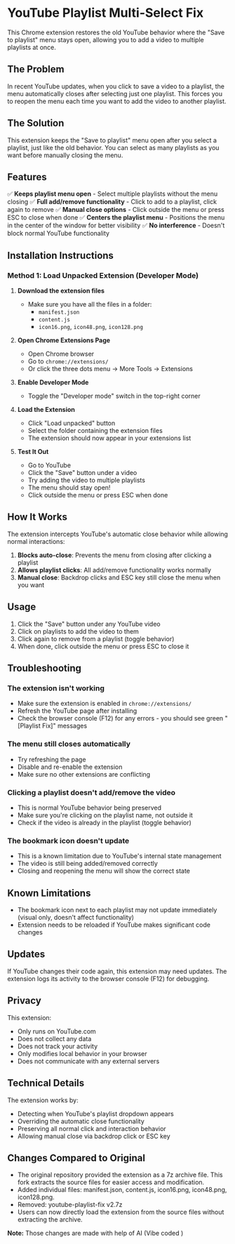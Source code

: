 # YouTube Playlist Multi-Select Fix

This Chrome extension restores the old YouTube behavior where the "Save to playlist" menu stays open, allowing you to add a video to multiple playlists at once.

## The Problem

In recent YouTube updates, when you click to save a video to a playlist, the menu automatically closes after selecting just one playlist. This forces you to reopen the menu each time you want to add the video to another playlist.

## The Solution

This extension keeps the "Save to playlist" menu open after you select a playlist, just like the old behavior. You can select as many playlists as you want before manually closing the menu.

## Features

✅ **Keeps playlist menu open** - Select multiple playlists without the menu closing
✅ **Full add/remove functionality** - Click to add to a playlist, click again to remove
✅ **Manual close options** - Click outside the menu or press ESC to close when done
✅ **Centers the playlist menu** - Positions the menu in the center of the window for better visibility
✅ **No interference** - Doesn't block normal YouTube functionality

## Installation Instructions

### Method 1: Load Unpacked Extension (Developer Mode)

1. **Download the extension files**
   - Make sure you have all the files in a folder:
     - `manifest.json`
     - `content.js`
     - `icon16.png`, `icon48.png`, `icon128.png`

2. **Open Chrome Extensions Page**
   - Open Chrome browser
   - Go to `chrome://extensions/`
   - Or click the three dots menu → More Tools → Extensions

3. **Enable Developer Mode**
   - Toggle the "Developer mode" switch in the top-right corner

4. **Load the Extension**
   - Click "Load unpacked" button
   - Select the folder containing the extension files
   - The extension should now appear in your extensions list

5. **Test It Out**
   - Go to YouTube
   - Click the "Save" button under a video
   - Try adding the video to multiple playlists
   - The menu should stay open!
   - Click outside the menu or press ESC when done

## How It Works

The extension intercepts YouTube's automatic close behavior while allowing normal interactions:

1. **Blocks auto-close**: Prevents the menu from closing after clicking a playlist
2. **Allows playlist clicks**: All add/remove functionality works normally
3. **Manual close**: Backdrop clicks and ESC key still close the menu when you want

## Usage

1. Click the "Save" button under any YouTube video
2. Click on playlists to add the video to them
3. Click again to remove from a playlist (toggle behavior)
4. When done, click outside the menu or press ESC to close it

## Troubleshooting

### The extension isn't working
- Make sure the extension is enabled in `chrome://extensions/`
- Refresh the YouTube page after installing
- Check the browser console (F12) for any errors - you should see green "[Playlist Fix]" messages

### The menu still closes automatically
- Try refreshing the page
- Disable and re-enable the extension
- Make sure no other extensions are conflicting

### Clicking a playlist doesn't add/remove the video
- This is normal YouTube behavior being preserved
- Make sure you're clicking on the playlist name, not outside it
- Check if the video is already in the playlist (toggle behavior)

### The bookmark icon doesn't update
- This is a known limitation due to YouTube's internal state management
- The video is still being added/removed correctly
- Closing and reopening the menu will show the correct state

## Known Limitations

- The bookmark icon next to each playlist may not update immediately (visual only, doesn't affect functionality)
- Extension needs to be reloaded if YouTube makes significant code changes

## Updates

If YouTube changes their code again, this extension may need updates. The extension logs its activity to the browser console (F12) for debugging.

## Privacy

This extension:
- Only runs on YouTube.com
- Does not collect any data
- Does not track your activity
- Only modifies local behavior in your browser
- Does not communicate with any external servers

## Technical Details

The extension works by:
- Detecting when YouTube's playlist dropdown appears
- Overriding the automatic close functionality
- Preserving all normal click and interaction behavior
- Allowing manual close via backdrop click or ESC key

## Changes Compared to Original

- The original repository provided the extension as a 7z archive file. This fork extracts the source files for easier access and modification.
- Added individual files: manifest.json, content.js, icon16.png, icon48.png, icon128.png.
- Removed: youtube-playlist-fix v2.7z
- Users can now directly load the extension from the source files without extracting the archive.

**Note:** Those changes are made with help of AI (Vibe coded ) 